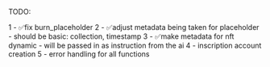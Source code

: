 TODO:

1 - ✅fix burn_placeholder
2 - ✅adjust metadata being taken for placeholder - should be basic: collection, timestamp
3 - ✅make metadata for nft dynamic - will be passed in as instruction from the ai
4 - inscription account creation
5 - error handling for all functions